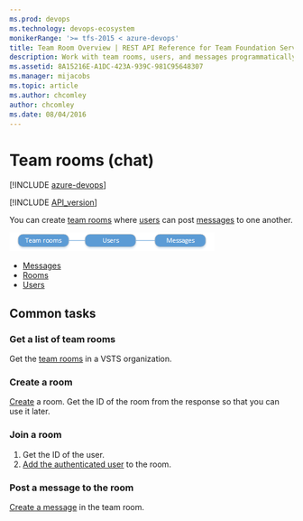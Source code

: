 ```yaml
---
ms.prod: devops
ms.technology: devops-ecosystem
monikerRange: '>= tfs-2015 < azure-devops'
title: Team Room Overview | REST API Reference for Team Foundation Server
description: Work with team rooms, users, and messages programmatically using the REST APIs for Team Foundation Server.
ms.assetid: 8A15216E-A1DC-423A-939C-981C95648307
ms.manager: mijacobs
ms.topic: article
ms.author: chcomley
author: chcomley
ms.date: 08/04/2016
---
```


# Team rooms (chat)

[!INCLUDE [azure-devops](../_data/azure-devops-message.md)]

[!INCLUDE [API_version](../_data/version.md)]



You can create [team rooms](./rooms.md) where [users](./users.md) can post [messages](./messages.md) to one another.

![Team room resources](./_img/team-room-resources.png)

* [Messages](./messages.md)
* [Rooms](./rooms.md)
* [Users](./users.md)

## Common tasks

### Get a list of team rooms

Get the [team rooms](./rooms.md) in a VSTS organization.

### Create a room

[Create](./rooms.md#createaroom) a room. Get the ID of the room from the response so that you can use it later.

### Join a room

1. Get the ID of the user.
2. [Add the authenticated user](./users.md#joinaroom) to the room.

### Post a message to the room

[Create a message](./messages.md#createamessage) in the team room.

